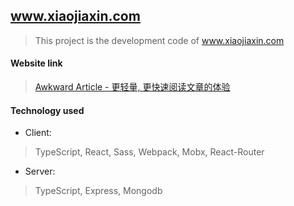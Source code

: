 ## www.xiaojiaxin.com
> This project is the development code of www.xiaojiaxin.com

#### Website link
> [Awkward Article - 更轻量, 更快速阅读文章的体验](http://www.xiaojiaxin.com)

#### Technology used
* Client:
> TypeScript, React, Sass, Webpack, Mobx, React-Router
* Server:
> TypeScript, Express, Mongodb
